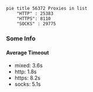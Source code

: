 
```mermaid
pie title 56372 Proxies in list
    "HTTP" : 25383
    "HTTPS": 8110
    "SOCKS" : 29775
```

### Some Info
#### Average Timeout

- mixed: 3.6s
- http: 1.8s
- https: 8.2s
- socks: 5.1s